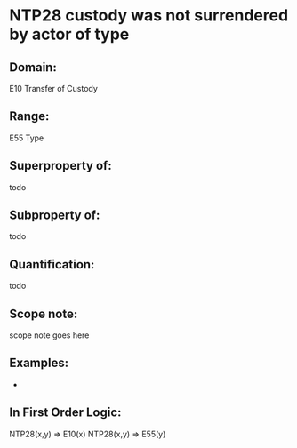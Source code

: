 # NTP28 custody was not surrendered by actor of type

## Domain: 

E10 Transfer of Custody

## Range: 

E55 Type

## Superproperty of: 

todo

## Subproperty of: 

todo

## Quantification: 

todo

## Scope note: 

scope note goes here

## Examples: 

* 

## In First Order Logic: 

NTP28(x,y) ⇒ E10(x)
NTP28(x,y) ⇒ E55(y)


